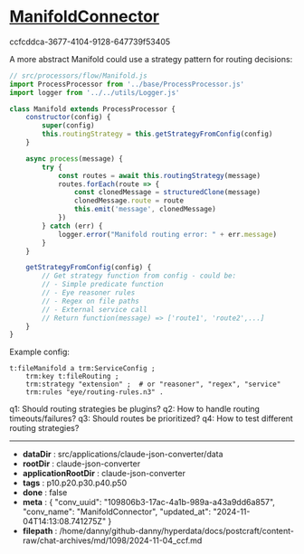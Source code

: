 # [ManifoldConnector](https://claude.ai/chat/109806b3-17ac-4a1b-989a-a43a9dd6a857)

ccfcddca-3677-4104-9128-647739f53405

 A more abstract Manifold could use a strategy pattern for routing decisions:

```javascript
// src/processors/flow/Manifold.js
import ProcessProcessor from '../base/ProcessProcessor.js'
import logger from '../../utils/Logger.js'

class Manifold extends ProcessProcessor {
    constructor(config) {
        super(config)
        this.routingStrategy = this.getStrategyFromConfig(config)
    }

    async process(message) {
        try {
            const routes = await this.routingStrategy(message)
            routes.forEach(route => {
                const clonedMessage = structuredClone(message)
                clonedMessage.route = route
                this.emit('message', clonedMessage)
            })
        } catch (err) {
            logger.error("Manifold routing error: " + err.message)
        }
    }

    getStrategyFromConfig(config) {
        // Get strategy function from config - could be:
        // - Simple predicate function
        // - Eye reasoner rules
        // - Regex on file paths
        // - External service call
        // Return function(message) => ['route1', 'route2',...]
    }
}
```

Example config:
```turtle
t:fileManifold a trm:ServiceConfig ;
    trm:key t:fileRouting ;
    trm:strategy "extension" ;  # or "reasoner", "regex", "service"
    trm:rules "eye/routing-rules.n3" .
```

q1: Should routing strategies be plugins?
q2: How to handle routing timeouts/failures?
q3: Should routes be prioritized?
q4: How to test different routing strategies?

---

* **dataDir** : src/applications/claude-json-converter/data
* **rootDir** : claude-json-converter
* **applicationRootDir** : claude-json-converter
* **tags** : p10.p20.p30.p40.p50
* **done** : false
* **meta** : {
  "conv_uuid": "109806b3-17ac-4a1b-989a-a43a9dd6a857",
  "conv_name": "ManifoldConnector",
  "updated_at": "2024-11-04T14:13:08.741275Z"
}
* **filepath** : /home/danny/github-danny/hyperdata/docs/postcraft/content-raw/chat-archives/md/1098/2024-11-04_ccf.md